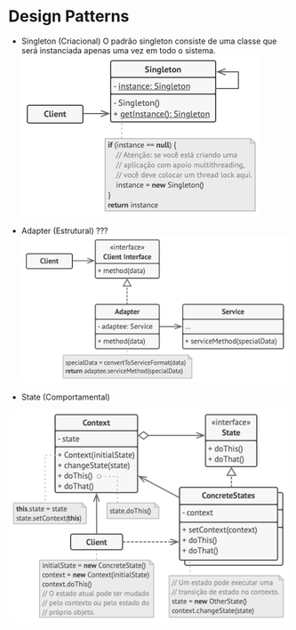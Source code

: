 # Design Patterns
- Singleton (Criacional)
O padrão singleton consiste de uma classe que será instanciada apenas uma vez em todo o sistema.
![UML Singleton](./src/images/singleton-uml.png)

- Adapter (Estrutural)
???
![UML Facade](./src/images/adapter-uml.png)

- State (Comportamental)

![UML State](./src/images/state-uml.png)